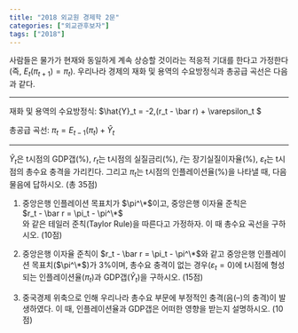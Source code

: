 ```yaml
---
title: "2018 외교원 경제학 2문"
categories: ["외교관후보자"]
tags: ["2018"]
---
```


사람들은 물가가 현재와 동일하게 계속 상승할 것이라는 적응적 기대를 한다고 가정한다(즉, $E_t(\pi_{t+1}) = \pi_t$). 우리나라 경제의 재화 및 용역의 수요방정식과 총공급 곡선은 다음과 같다.

---

재화 및 용역의 수요방정식:  $\hat{Y}_t = -2\,(r_t - \bar r) + \varepsilon_t $

총공급 곡선:  $\pi_t = E_{t-1}(\pi_t) + \hat{Y}_t$

---

$\hat{Y}_t$은 t시점의 GDP갭(%), $r_t$는 t시점의 실질금리(%), $\bar r$는 장기실질이자율(%), $\varepsilon_t$는 t시점의 총수요 충격을 가리킨다. 그리고 $\pi_t$는 t시점의 인플레이션율(%)을 나타낼 때, 다음 물음에 답하시오. (총 35점)

1) 중앙은행 인플레이션 목표치가 $\pi^\*$이고, 중앙은행 이자율 준칙은  
$r_t - \bar r = \pi_t - \pi^\*$  
와 같은 테일러 준칙(Taylor Rule)을 따른다고 가정하자. 이 때 총수요 곡선을 구하시오. (10점)

2) 중앙은행 이자율 준칙이 $r_t - \bar r = \pi_t - \pi^\*$와 같고 중앙은행 인플레이션 목표치($\pi^\*$)가 3%이며, 총수요 충격이 없는 경우($\varepsilon_t = 0$)에 t시점에 형성되는 인플레이션율($\pi_t$)과 GDP갭($\hat{Y}_t$)을 구하시오. (15점)

3) 중국경제 위축으로 인해 우리나라 총수요 부문에 부정적인 충격(음(–)의 충격)이 발생하였다. 이 때, 인플레이션율과 GDP갭은 어떠한 영향을 받는지 설명하시오. (10점)